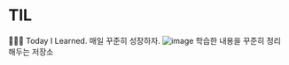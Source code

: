 # TIL
👨🏻‍💻 Today I Learned. 매일 꾸준히 성장하자.
![image](https://user-images.githubusercontent.com/75190035/150490725-066b3413-a677-4c76-ae22-74dfb7433949.png)
학습한 내용을 꾸준히 정리해두는 저장소
